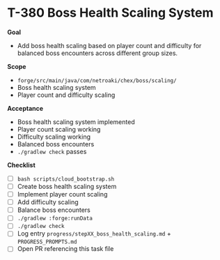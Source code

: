 # T-380 Boss Health Scaling System

**Goal**

- Add boss health scaling based on player count and difficulty for balanced boss encounters across different group sizes.

**Scope**

- `forge/src/main/java/com/netroaki/chex/boss/scaling/`
- Boss health scaling system
- Player count and difficulty scaling

**Acceptance**

- Boss health scaling system implemented
- Player count scaling working
- Difficulty scaling working
- Balanced boss encounters
- `./gradlew check` passes

**Checklist**

- [ ] `bash scripts/cloud_bootstrap.sh`
- [ ] Create boss health scaling system
- [ ] Implement player count scaling
- [ ] Add difficulty scaling
- [ ] Balance boss encounters
- [ ] `./gradlew :forge:runData`
- [ ] `./gradlew check`
- [ ] Log entry `progress/stepXX_boss_health_scaling.md` + `PROGRESS_PROMPTS.md`
- [ ] Open PR referencing this task file
